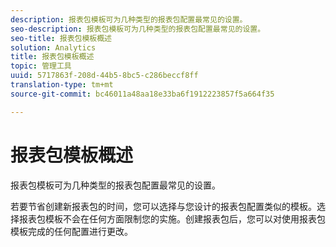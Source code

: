 ```yaml
---
description: 报表包模板可为几种类型的报表包配置最常见的设置。
seo-description: 报表包模板可为几种类型的报表包配置最常见的设置。
seo-title: 报表包模板概述
solution: Analytics
title: 报表包模板概述
topic: 管理工具
uuid: 5717863f-208d-44b5-8bc5-c286beccf8ff
translation-type: tm+mt
source-git-commit: bc46011a48aa18e33ba6f1912223857f5a664f35

---
```



# 报表包模板概述

报表包模板可为几种类型的报表包配置最常见的设置。

若要节省创建新报表包的时间，您可以选择与您设计的报表包配置类似的模板。选择报表包模板不会在任何方面限制您的实施。创建报表包后，您可以对使用报表包模板完成的任何配置进行更改。

<!-- Meike, links to relevant articles? -->
